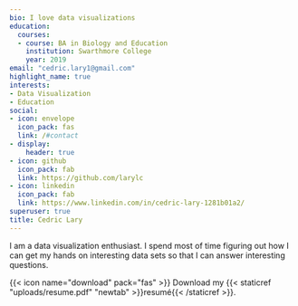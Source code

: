 ```yaml
---
bio: I love data visualizations
education:
  courses:
  - course: BA in Biology and Education
    institution: Swarthmore College 
    year: 2019
email: "cedric.lary1@gmail.com"
highlight_name: true
interests:
- Data Visualization
- Education 
social:
- icon: envelope
  icon_pack: fas
  link: /#contact
- display:
    header: true
- icon: github
  icon_pack: fab
  link: https://github.com/larylc
- icon: linkedin
  icon_pack: fab
  link: https://www.linkedin.com/in/cedric-lary-1281b01a2/
superuser: true
title: Cedric Lary
---
```


I am a data visualization enthusiast. I spend most of time figuring out how I can get my hands on interesting data sets so that I can answer interesting questions. 

{{< icon name="download" pack="fas" >}} Download my {{< staticref "uploads/resume.pdf" "newtab" >}}resumé{{< /staticref >}}.
